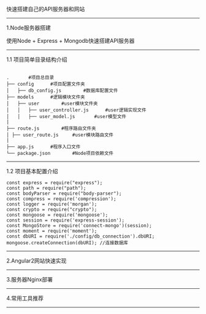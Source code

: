 快速搭建自己的API服务器和网站

---



1.Node服务器搭建

使用Node + Express + Mongodb快速搭建API服务器

---



1.1 项目简单目录结构介绍
```

.		#项目总目录
├── config		#项目配置文件夹
│	├── db_config.js		#数据库配置文件
├── models		#逻辑模块文件夹
│	├── user		#user模块文件夹
│	│	├── user_controller.js		#user逻辑实现文件
│	│	├── user_model.js		#user模型文件
|
├── route.js		#程序路由文件夹
│ ├── user_route.js		#user模块路由文件
|
├── app.js		#程序入口文件
└── package.json		#Node项目依赖文件
```
---

1.2 项目基本配置介绍



    const express = require("express"); 
    const path = require("path"); 
    const bodyParser = require("body-parser"); 
    const compress = require('compression'); 
    const logger = require('morgan'); 
    const crypto = require("crypto"); 
    const mongoose = require('mongoose'); 
    const session = require('express-session'); 
    const MongoStore = require('connect-mongo')(session); 
    const moment = require('moment'); 
    const dbURI = require('./config/db_connection').dbURI;
    mongoose.createConnection(dbURI); //连接数据库

---



2.Angular2网站快速实现

---



3.服务器Nginx部署

---



4.常用工具推荐

---


